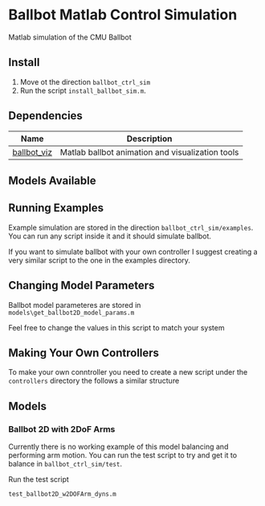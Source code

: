 # Ballbot Matlab Control Simulation
Matlab simulation of the CMU Ballbot

## Install 
1. Move ot the direction `ballbot_ctrl_sim`
2. Run the script `install_ballbot_sim.m`. 

## Dependencies
| Name | Description|
| -------- | -------- |
| [ballbot_viz]()   | Matlab ballbot animation and visualization tools |

## Models Available 

## Running Examples
Example simulation are stored in the direction `ballbot_ctrl_sim/examples`. You can run any script inside it and it should simulate ballbot.

If you want to simulate ballbot with your own controller I suggest creating a very similar script to the one in the examples directory. 

## Changing Model Parameters
Ballbot model parameteres are stored in  `models\get_ballbot2D_model_params.m`

Feel free to change the values in this script to match your system

## Making Your Own Controllers
To make your own conntroller you need to create a new script under the `controllers` directory the follows a similar structure

## Models

### Ballbot 2D with 2DoF Arms
Currently there is no working example of this model balancing and performing arm motion. You can run the test script to try and get it to balance
in `ballbot_ctrl_sim/test`.

Run the test script
```
test_ballbot2D_w2DOFArm_dyns.m
```
